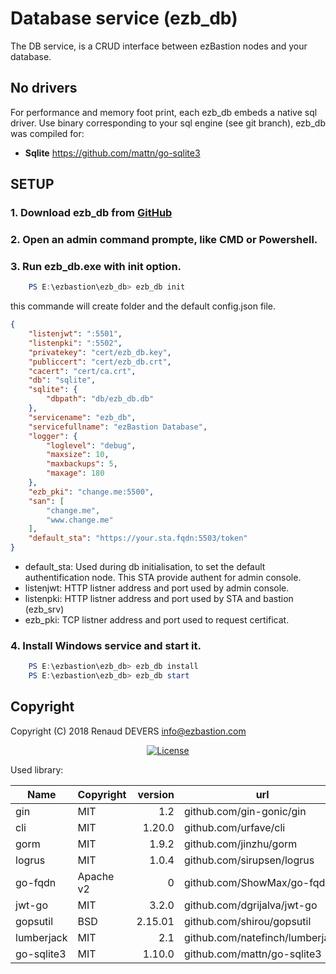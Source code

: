 #  Database service (ezb_db)

The DB service, is a CRUD interface between ezBastion nodes and your database.

## No drivers

For performance and memory foot print, each ezb_db embeds a native sql driver. Use
binary corresponding to your sql engine (see git branch), ezb_db was compiled for:
- **Sqlite** https://github.com/mattn/go-sqlite3

## SETUP


### 1. Download ezb_db from [GitHub](<https://github.com/ezBastion/ezb_db/releases/latest>)

### 2. Open an admin command prompte, like CMD or Powershell.

### 3. Run ezb_db.exe with **init** option.

```powershell
    PS E:\ezbastion\ezb_db> ezb_db init
```

this commande will create folder and the default config.json file.
```json
{
    "listenjwt": ":5501",
    "listenpki": ":5502",
    "privatekey": "cert/ezb_db.key",
    "publiccert": "cert/ezb_db.crt",
    "cacert": "cert/ca.crt",
    "db": "sqlite",
    "sqlite": {
        "dbpath": "db/ezb_db.db"
    },
    "servicename": "ezb_db",
    "servicefullname": "ezBastion Database",
    "logger": {
        "loglevel": "debug",
        "maxsize": 10,
        "maxbackups": 5,
        "maxage": 180
    },
    "ezb_pki": "change.me:5500",
    "san": [
        "change.me",
        "www.change.me"
    ],
    "default_sta": "https://your.sta.fqdn:5503/token"
}
```

- default_sta: Used during db initialisation, to set the default authentification node. This STA provide authent for admin console.
- listenjwt: HTTP listner address and port used by admin console.
- listenpki: HTTP listner address and port used by STA and bastion (ezb_srv)
- ezb_pki: TCP listner address and port used to request certificat.

### 4. Install Windows service and start it.

```powershell
    PS E:\ezbastion\ezb_db> ezb_db install
    PS E:\ezbastion\ezb_db> ezb_db start
```




## Copyright

Copyright (C) 2018 Renaud DEVERS info@ezbastion.com
<p align="center">
<a href="LICENSE"><img src="https://img.shields.io/badge/license-AGPL%20v3-blueviolet.svg?style=for-the-badge&logo=gnu" alt="License"></a></p>


Used library:

Name       | Copyright | version | url
-----------|-----------|--------:|----------------------------
gin        | MIT       | 1.2     | github.com/gin-gonic/gin
cli        | MIT       | 1.20.0  | github.com/urfave/cli
gorm       | MIT       | 1.9.2   | github.com/jinzhu/gorm
logrus     | MIT       | 1.0.4   | github.com/sirupsen/logrus
go-fqdn    | Apache v2 | 0       | github.com/ShowMax/go-fqdn
jwt-go     | MIT       | 3.2.0   | github.com/dgrijalva/jwt-go
gopsutil   | BSD       | 2.15.01 | github.com/shirou/gopsutil
lumberjack | MIT       | 2.1     | github.com/natefinch/lumberjack
go-sqlite3 | MIT       | 1.10.0  | github.com/mattn/go-sqlite3
